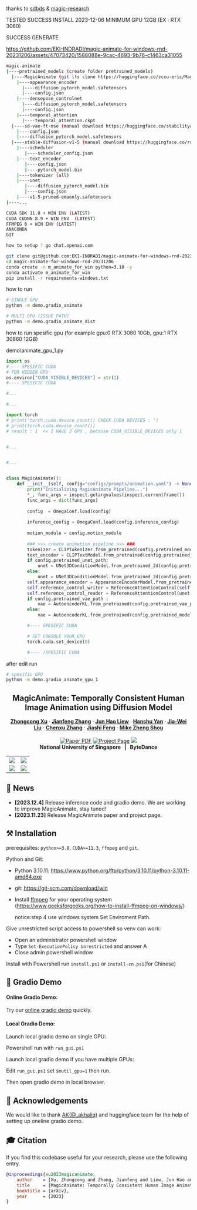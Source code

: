 
thanks to [sdbds](https://github.com/sdbds) & [magic-research](https://github.com/magic-research)

TESTED SUCCESS INSTALL 2023-12-06 MINIMUM GPU 12GB (EX : RTX 3060)

SUCCESS GENERATE

https://github.com/EKI-INDRADI/magic-animate-for-windows-rnd-20231206/assets/47073420/1588088e-9cac-4693-9b76-c1463ca31055

```sh
magic-animate
|----pretrained_models (create folder pretrained_models)
  |----MagicAnimate (git lfs clone https://huggingface.co/zcxu-eric/MagicAnimate)
    |----appearance_encoder
      |----diffusion_pytorch_model.safetensors
      |----config.json
    |----densepose_controlnet
      |----diffusion_pytorch_model.safetensors
      |----config.json
    |----temporal_attention
      |----temporal_attention.ckpt
  |----sd-vae-ft-mse (manual download https://huggingface.co/stabilityai/sd-vae-ft-mse)
    |----config.json
    |----diffusion_pytorch_model.safetensors
  |----stable-diffusion-v1-5 (manual download https://huggingface.co/runwayml/stable-diffusion-v1-5, dont donload all 100GB+)
    |----scheduler
       |----scheduler_config.json
    |----text_encoder
       |----config.json
       |----pytorch_model.bin
    |----tokenizer (all)
    |----unet
       |----diffusion_pytorch_model.bin
       |----config.json
    |----v1-5-pruned-emaonly.safetensors
|----...

```

```sh
CUDA SDK 11.8 + WIN ENV (LATEST)
CUDA CUDNN 8.9 + WIN ENV  (LATEST)
FFMPEG 6 + WIN ENV (LATEST)
ANACONDA
GIT

how to setup ? go chat.openai.com
```

```sh
git clone git@github.com:EKI-INDRADI/magic-animate-for-windows-rnd-20231206.git
cd magic-animate-for-windows-rnd-20231206
conda create -n m_animate_for_win python=3.10 -y
conda activate m_animate_for_win
pip install -r requirements-windows.txt

```

how to run
```sh
# SINGLE GPU
python -m demo.gradio_animate

# MULTI GPU (ISSUE PATH)
python -m demo.gradio_animate_dist

```

how to run spesific gpu (for example gpu:0 RTX 3080 10Gb, gpu:1 RTX 30860 12GB)

demo\animate_gpu_1.py
```python
import os
#---- SPESIFIC CUDA
# FOR HIDDEN GPU
os.environ["CUDA_VISIBLE_DEVICES"] = str(1)
#---- SPESIFIC CUDA

#...

#...

import torch
# print('torch.cuda.device_count() CHECK CUDA DEVICES : ')
# print(torch.cuda.device_count())
# result : 1  << I HAVE 2 GPU , because CUDA_VISIBLE_DEVICES only 1


#...


#...


class MagicAnimate():
    def __init__(self, config="configs/prompts/animation.yaml") -> None:
        print("Initializing MagicAnimate Pipeline...")
        *_, func_args = inspect.getargvalues(inspect.currentframe())
        func_args = dict(func_args)
        
        config  = OmegaConf.load(config)
        
        inference_config = OmegaConf.load(config.inference_config)
            
        motion_module = config.motion_module
       
        ### >>> create animation pipeline >>> ###
        tokenizer = CLIPTokenizer.from_pretrained(config.pretrained_model_path, subfolder="tokenizer")
        text_encoder = CLIPTextModel.from_pretrained(config.pretrained_model_path, subfolder="text_encoder")
        if config.pretrained_unet_path:
            unet = UNet3DConditionModel.from_pretrained_2d(config.pretrained_unet_path, unet_additional_kwargs=OmegaConf.to_container(inference_config.unet_additional_kwargs))
        else:
            unet = UNet3DConditionModel.from_pretrained_2d(config.pretrained_model_path, subfolder="unet", unet_additional_kwargs=OmegaConf.to_container(inference_config.unet_additional_kwargs))
        self.appearance_encoder = AppearanceEncoderModel.from_pretrained(config.pretrained_appearance_encoder_path, subfolder="appearance_encoder").cuda()
        self.reference_control_writer = ReferenceAttentionControl(self.appearance_encoder, do_classifier_free_guidance=True, mode='write', fusion_blocks=config.fusion_blocks)
        self.reference_control_reader = ReferenceAttentionControl(unet, do_classifier_free_guidance=True, mode='read', fusion_blocks=config.fusion_blocks)
        if config.pretrained_vae_path :
            vae = AutoencoderKL.from_pretrained(config.pretrained_vae_path)
        else:
            vae = AutoencoderKL.from_pretrained(config.pretrained_model_path, subfolder="vae")

        #---- SPESIFIC CUDA

        # SET CONSOLE YOUR GPU
        torch.cuda.set_device(0)  

        #---- /SPESIFIC CUDA
```

after edit run
```sh
# spesific GPU
python -m demo.gradio_animate_gpu_1

```


<!-- # magic-edit.github.io -->

<p align="center">

  <h2 align="center">MagicAnimate: Temporally Consistent Human Image Animation using Diffusion Model</h2>
  <p align="center">
    <a href="https://scholar.google.com/citations?user=-4iADzMAAAAJ&hl=en"><strong>Zhongcong Xu</strong></a>
    ·
    <a href="http://jeff95.me/"><strong>Jianfeng Zhang</strong></a>
    ·
    <a href="https://scholar.google.com.sg/citations?user=8gm-CYYAAAAJ&hl=en"><strong>Jun Hao Liew</strong></a>
    ·
    <a href="https://hanshuyan.github.io/"><strong>Hanshu Yan</strong></a>
    ·
    <a href="https://scholar.google.com/citations?user=stQQf7wAAAAJ&hl=en"><strong>Jia-Wei Liu</strong></a>
    ·
    <a href="https://zhangchenxu528.github.io/"><strong>Chenxu Zhang</strong></a>
    ·
    <a href="https://sites.google.com/site/jshfeng/home"><strong>Jiashi Feng</strong></a>
    ·
    <a href="https://sites.google.com/view/showlab"><strong>Mike Zheng Shou</strong></a>
    <br>
    <br>
        <a href="https://arxiv.org/abs/2311.16498"><img src='https://img.shields.io/badge/arXiv-MagicAnimate-red' alt='Paper PDF'></a>
        <a href='https://showlab.github.io/magicanimate'><img src='https://img.shields.io/badge/Project_Page-MagicAnimate-green' alt='Project Page'></a>
        <a href='https://huggingface.co/spaces/zcxu-eric/magicanimate'><img src='https://img.shields.io/badge/%F0%9F%A4%97%20Hugging%20Face-Spaces-blue'></a>
    <br>
    <b>National University of Singapore &nbsp; | &nbsp;  ByteDance</b>
  </p>
  
  <table align="center">
    <tr>
    <td>
      <img src="assets/teaser/t1.gif">
    </td>
    <td>
      <img src="assets/teaser/t4.gif">
    </td>
    </tr>
    <tr>
    <td>
      <img src="assets/teaser/t3.gif">
    </td>
    <td>
      <img src="assets/teaser/t2.gif">
    </td>
    </tr>
  </table>

## 📢 News
* **[2023.12.4]** Release inference code and gradio demo. We are working to improve MagicAnimate, stay tuned!
* **[2023.11.23]** Release MagicAnimate paper and project page.


## ⚒️ Installation
prerequisites: `python>=3.8`, `CUDA>=11.3`, `ffmpeg` and `git`.

Python and Git:

- Python 3.10.11: https://www.python.org/ftp/python/3.10.11/python-3.10.11-amd64.exe
- git: https://git-scm.com/download/win

- Install [ffmpeg](https://ffmpeg.org/) for your operating system
  (https://www.geeksforgeeks.org/how-to-install-ffmpeg-on-windows/)
  
  notice:step 4 use windows system Set Enviroment Path.

Give unrestricted script access to powershell so venv can work:

- Open an administrator powershell window
- Type `Set-ExecutionPolicy Unrestricted` and answer A
- Close admin powershell window

Install with Powershell run `install.ps1` or `install-cn.ps1`(for Chinese)

## 🎨 Gradio Demo 

#### Online Gradio Demo:
Try our [online gradio demo](https://huggingface.co/spaces/zcxu-eric/magicanimate) quickly.

#### Local Gradio Demo:
Launch local gradio demo on single GPU:

Powershell run with `run_gui.ps1`

Launch local gradio demo if you have multiple GPUs:

Edit `run_gui.ps1` set `$mutil_gpu=1` then run.

Then open gradio demo in local browser.

## 🙏 Acknowledgements
We would like to thank [AK(@_akhaliq)](https://twitter.com/_akhaliq?lang=en) and huggingface team for the help of setting up oneline gradio demo.

## 🎓 Citation
If you find this codebase useful for your research, please use the following entry.
```BibTeX
@inproceedings{xu2023magicanimate,
    author    = {Xu, Zhongcong and Zhang, Jianfeng and Liew, Jun Hao and Yan, Hanshu and Liu, Jia-Wei and Zhang, Chenxu and Feng, Jiashi and Shou, Mike Zheng},
    title     = {MagicAnimate: Temporally Consistent Human Image Animation using Diffusion Model},
    booktitle = {arXiv},
    year      = {2023}
}
```


